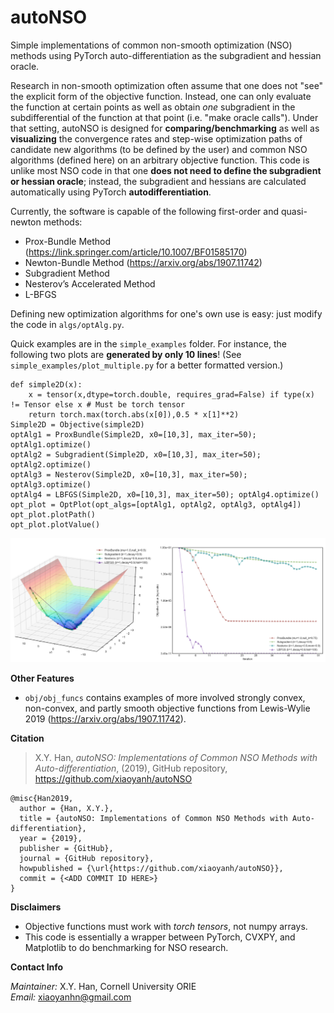 # autoNSO
Simple implementations of common non-smooth optimization (NSO) methods using PyTorch auto-differentiation as the subgradient and hessian oracle.  

Research in non-smooth optimization often assume that one does not "see" the explicit form of the objective function. Instead, one can only evaluate the function at certain points as well as obtain *one* subgradient in the subdifferential of the function at that point (i.e. "make oracle calls"). Under that setting, autoNSO is designed for **comparing/benchmarking** as well as **visualizing** the convergence rates and step-wise optimization paths of candidate new algorithms (to be defined by the user) and common NSO algorithms (defined here) on an arbitrary objective function. This code is unlike most NSO code in that one **does not need to define the subgradient or hessian oracle**; instead, the subgradient and hessians are calculated automatically using PyTorch **autodifferentiation**.

Currently, the software is capable of the following first-order and quasi-newton methods:

* Prox-Bundle Method (https://link.springer.com/article/10.1007/BF01585170)
* Newton-Bundle Method (https://arxiv.org/abs/1907.11742)
* Subgradient Method
* Nesterov’s Accelerated Method
* L-BFGS

Defining new optimization algorithms for one's own use is easy: just modify the code in `algs/optAlg.py`.

Quick examples are in the  `simple_examples`  folder. For instance, the following two plots are **generated by only 10 lines**! (See `simple_examples/plot_multiple.py` for a better formatted version.) 

```
def simple2D(x):
    x = tensor(x,dtype=torch.double, requires_grad=False) if type(x) != Tensor else x # Must be torch tensor
    return torch.max(torch.abs(x[0]),0.5 * x[1]**2)
Simple2D = Objective(simple2D)
optAlg1 = ProxBundle(Simple2D, x0=[10,3], max_iter=50); optAlg1.optimize()
optAlg2 = Subgradient(Simple2D, x0=[10,3], max_iter=50); optAlg2.optimize()
optAlg3 = Nesterov(Simple2D, x0=[10,3], max_iter=50); optAlg3.optimize()
optAlg4 = LBFGS(Simple2D, x0=[10,3], max_iter=50); optAlg4.optimize()
opt_plot = OptPlot(opt_algs=[optAlg1, optAlg2, optAlg3, optAlg4])
opt_plot.plotPath()
opt_plot.plotValue()
```

![](./aux/plot_both.png) 

**Other Features**

* ``obj/obj_funcs`` contains examples of more involved
strongly convex, non-convex, and partly smooth objective functions from Lewis-Wylie 2019 (https://arxiv.org/abs/1907.11742).

**Citation**

> X.Y. Han, *autoNSO: Implementations of Common NSO Methods with Auto-differentiation*, (2019), GitHub repository, https://github.com/xiaoyanh/autoNSO

```
@misc{Han2019,
  author = {Han, X.Y.},
  title = {autoNSO: Implementations of Common NSO Methods with Auto-differentiation},
  year = {2019},
  publisher = {GitHub},
  journal = {GitHub repository},
  howpublished = {\url{https://github.com/xiaoyanh/autoNSO}},
  commit = {<ADD COMMIT ID HERE>}
}
```

**Disclaimers**

* Objective functions must work with *torch tensors*, not numpy arrays.
* This code is essentially a wrapper between PyTorch, CVXPY, and Matplotlib to do benchmarking for NSO research.

**Contact Info**

_Maintainer:_   X.Y. Han, Cornell University ORIE\
_Email:_      xiaoyanhn@gmail.com

